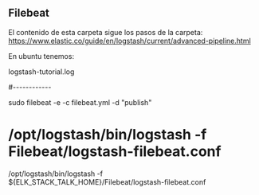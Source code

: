 ## Filebeat

El contenido de esta carpeta sigue los pasos de la carpeta:
https://www.elastic.co/guide/en/logstash/current/advanced-pipeline.html

En ubuntu tenemos:

logstash-tutorial.log

#------------

sudo filebeat -e -c filebeat.yml -d "publish"

# /opt/logstash/bin/logstash -f Filebeat/logstash-filebeat.conf

/opt/logstash/bin/logstash -f ${ELK_STACK_TALK_HOME}/Filebeat/logstash-filebeat.conf


